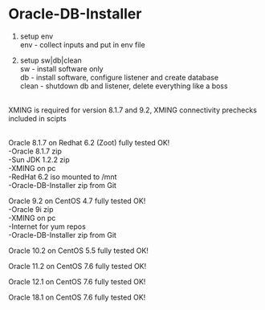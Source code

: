 # Oracle-DB-Installer

1. setup env <br />
env - collect inputs and put in env file<br />

2. setup sw|db|clean<br />
sw - install software only<br />
db - install software, configure listener and create database<br />
clean - shutdown db and listener, delete everything like a boss<br />
<br />
XMING is required for version 8.1.7 and 9.2, XMING connectivity prechecks included in scipts<br />
<br />

Oracle 8.1.7 on Redhat 6.2 (Zoot) fully tested OK!<br />
-Oracle 8.1.7 zip<br />
-Sun JDK 1.2.2 zip<br />
-XMING on pc<br />
-RedHat 6.2 iso mounted to /mnt<br />
-Oracle-DB-Installer zip from Git<br />

Oracle   9.2 on CentOS 4.7 fully tested OK!<br />
-Oracle 9i zip<br />
-XMING on pc<br />
-Internet for yum repos<br />
-Oracle-DB-Installer zip from Git<br />

Oracle  10.2 on CentOS 5.5 fully tested OK!<br />

Oracle  11.2 on CentOS 7.6 fully tested OK!<br />

Oracle  12.1 on CentOS 7.6 fully tested OK!<br />

Oracle  18.1 on CentOS 7.6 fully tested OK!<br />
